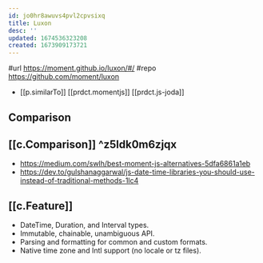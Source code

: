 ```yaml
---
id: jo0hr8awuvs4pvl2cpvsixq
title: Luxon
desc: ''
updated: 1674536323208
created: 1673909173721
---
```


#url https://moment.github.io/luxon/#/
#repo https://github.com/moment/luxon

- [[p.similarTo]] [[prdct.momentjs]] [[prdct.js-joda]]

## Comparison

## [[c.Comparison]]  ^z5ldk0m6zjqx

- https://medium.com/swlh/best-moment-js-alternatives-5dfa6861a1eb
- https://dev.to/gulshanaggarwal/js-date-time-libraries-you-should-use-instead-of-traditional-methods-1lc4

## [[c.Feature]]

-   DateTime, Duration, and Interval types.
-   Immutable, chainable, unambiguous API.
-   Parsing and formatting for common and custom formats.
-   Native time zone and Intl support (no locale or tz files).